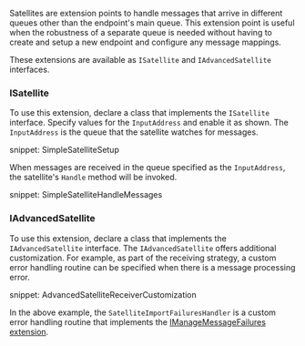 Satellites are extension points to handle messages that arrive in different queues other than the endpoint's main queue. This extension point is useful when the robustness of a separate queue is needed without having to create and setup a new endpoint and configure any message mappings.

These extensions are available as `ISatellite` and `IAdvancedSatellite` interfaces.


### ISatellite

To use this extension, declare a class that implements the `ISatellite` interface. Specify values for the `InputAddress` and enable it as shown. The `InputAddress` is the queue that the satellite watches for messages.

snippet: SimpleSatelliteSetup

When messages are received in the queue specified as the `InputAddress`, the satellite's `Handle` method will be invoked.

snippet: SimpleSatelliteHandleMessages


### IAdvancedSatellite

To use this extension, declare a class that implements the `IAdvancedSatellite` interface. The `IAdvancedSatellite` offers additional customization. For example, as part of the receiving strategy, a custom error handling routine can be specified when there is a message processing error.

snippet: AdvancedSatelliteReceiverCustomization

In the above example, the `SatelliteImportFailuresHandler` is a custom error handling routine that implements the [IManageMessageFailures extension](/nservicebus/pipeline/customizing-error-handling.md).